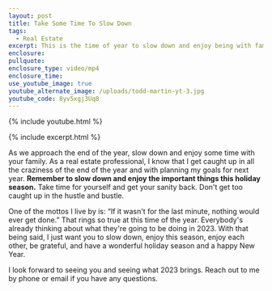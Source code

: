 ```yaml
---
layout: post
title: Take Some Time To Slow Down
tags:
  - Real Estate
excerpt: This is the time of year to slow down and enjoy being with family.
enclosure:
pullquote:
enclosure_type: video/mp4
enclosure_time:
use_youtube_image: true
youtube_alternate_image: /uploads/todd-martin-yt-3.jpg
youtube_code: 8yv5xgj3Uq8
---
```

{% include youtube.html %}

{% include excerpt.html %}

As we approach the end of the year, slow down and enjoy some time with your family. As a real estate professional, I know that I get caught up in all the craziness of the end of the year and with planning my goals for next year. **Remember to slow down and enjoy the important things this holiday season.** Take time for yourself and get your sanity back. Don't get too caught up in the hustle and bustle.

One of the mottos I live by is: “If it wasn't for the last minute, nothing would ever get done.” That rings so true at this time of the year. Everybody's already thinking about what they're going to be doing in 2023. With that being said, I just want you to slow down, enjoy this season, enjoy each other, be grateful, and have a wonderful holiday season and a happy New Year.

I look forward to seeing you and seeing what 2023 brings. Reach out to me by phone or email if you have any questions.